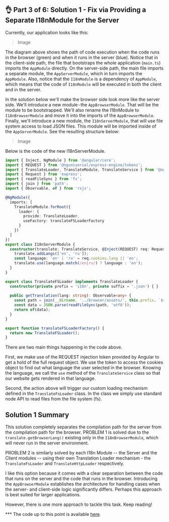 ## 👌 Part 3 of 6: Solution 1 - Fix via Providing a Separate I18nModule for the Server

Currently, our application looks like this:

> Image

The diagram above shows the path of code execution when the code runs in the browser (green) and when it runs in the server (blue). Notice that in the client-side path, the file that bootstraps the whole application (`main.ts`) imports the `AppModule` directly. On the server-side path, the main file imports a separate module, the `AppServerModule`, which in turn imports the `AppModule`. Also, notice that the `I18nModule` is a dependency of `AppModule`, which means that the code of `I18nModule` will be executed in both the client and in the server.

In the solution below we'll make the browser side look more like the server side. We'll introduce a new module - the `AppBrowserModule`. That will be the module to be bootstrapped. We'll also rename the I18nModule to `I18nBrowserModule` and move it into the imports of the `AppBrowserModule`. Finally, we'll introduce a new module, the `I18nServerModule`, that will use file system access to load JSON files. This module will be imported inside of the `AppServerModule`. See the resulting structure below:

> Image

Below is the code of the new I18nServerModule.

```ts
import { Inject, NgModule } from '@angular/core';
import { REQUEST } from '@nguniversal/express-engine/tokens';
import { TranslateLoader, TranslateModule, TranslateService } from '@ngx-translate/core';
import { Request } from 'express';
import { readFileSync } from 'fs';
import { join } from 'path';
import { Observable, of } from 'rxjs';

@NgModule({
  imports: [
    TranslateModule.forRoot({
      loader: {
        provide: TranslateLoader,
        useFactory: translateFSLoaderFactory
      }
    })
  ]
})
export class I18nServerModule {
  constructor(translate: TranslateService, @Inject(REQUEST) req: Request) {
    translate.addLangs(['en', 'ru']);
    const language: 'en' | 'ru' = req.cookies.lang || 'en';
    translate.use(language.match(/en|ru/) ? language : 'en');
  }
}
```

```ts
export class TranslateFSLoader implements TranslateLoader {
  constructor(private prefix = 'i18n', private suffix = '.json') { }
  
  public getTranslation(lang: string): Observable<any> {
    const path = join(__dirname, '../browser/assets/', this.prefix, `${lang}${this.suffix}`);
    const data = JSON.parse(readFileSync(path, 'utf8'));
    return of(data);
  }
}

export function translateFSLoaderFactory() {
  return new TranslateFSLoader();
}
```

There are two main things happening in the code above.

First, we make use of the REQUEST injection token provided by Angular to get a hold of the full request object. We use the token to access the cookies object to find out what language the user selected in the browser. Knowing the language, we call the `use` method of the `TranslateService` class so that our website gets rendered in that language.

Second, the action above will trigger our custom loading mechanism defined in the `TranslateFsLoader` class. In the class we simply use standard node API to read files from the file system (fs).

## Solution 1 Summary

This solution completely separates the compilation path for the server from the compilation path for the browser. PROBLEM 1 is solved due to the `translate.getBrowserLang()` existing only in the `I18nBrowserModule`, which will never run in the server environment.

PROBLEM 2 is similarly solved by each I18n Module -- the Server and the Client modules -- using their own Translation Loader mechanism - the `TranslateFsLoader` and `TranslateHttpLoader` respectively.

I like this option because it comes with a clear separation between the code that runs on the server and the code that runs in the browser. Introducing the `AppBrowserModule` establishes the architecture for handling cases when the server- and client-side logic significantly differs. Perhaps this approach is best suited for larger applications.

However, there is one more approach to tackle this task. Keep reading!

*** The code up to this point is available [here](https://github.com/DmitryEfimenko/ssr-with-i18n/tree/step-3).
